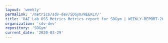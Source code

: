 ```yaml
---
layout: 'weekly'
permalink: '/metrics/sdv-dev/SDGym/WEEKLY/'
title: 'DAI Lab OSS Metrics Metrics report for SDGym | WEEKLY-REPORT-2020-03-29'
organization: 'sdv-dev'
repository: 'SDGym'
current_date: '2020-03-29'
---
```

